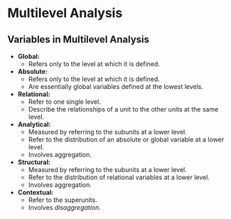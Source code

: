 # Multilevel Analysis

## Variables in Multilevel Analysis

- **Global:**
    - Refers only to the level at which it is defined.
- **Absolute:**
    - Refers only to the level at which it is defined.
    - Are essentially global variables defined at the lowest levels.
- **Relational:**
    - Refer to one single level.
    - Describe the relationships of a unit to the other units at the same level.
- **Analytical:**
    - Measured by referring to the subunits at a lower level.
    - Refer to the distribution of an absolute or global variable at a lower level.
    - Involves aggregation.
- **Structural:**
    - Measured by referring to the subunits at a lower level.
    - Refer to the distribution of relational variables at a lower level.
    - Involves aggregation.
- **Contextual:**
    - Refer to the superunits.
    - Involves _disaggregation_.